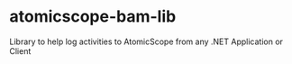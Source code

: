 # atomicscope-bam-lib
Library to help log activities to AtomicScope from any .NET Application or Client
